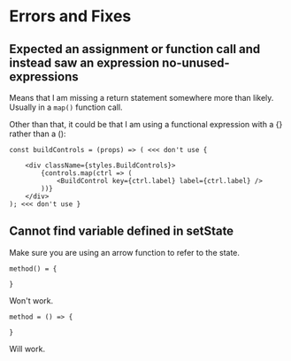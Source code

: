 # Errors and Fixes

## Expected an assignment or function call and instead saw an expression  no-unused-expressions

Means  that I am missing a return statement somewhere more than likely. Usually in a `map()` function call. 

Other than that, it could be that I am using a functional expression with a {} rather than a ():

```
const buildControls = (props) => ( <<< don't use {
    
    <div className={styles.BuildControls}>
        {controls.map(ctrl => (
            <BuildControl key={ctrl.label} label={ctrl.label} />
        ))}
    </div>
); <<< don't use }
```
## Cannot find variable defined in setState

Make sure you are using an arrow function to refer to the state. 

```
method() = {

}

```

Won't work.

```
method = () => {

}
```

Will work. 